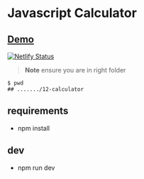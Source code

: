 # Javascript Calculator

## [Demo](https://p5cat-js-calculator.netlify.app/)

[![Netlify Status](https://api.netlify.com/api/v1/badges/4689f2bd-fa42-44b5-844c-644bc7debc40/deploy-status)](https://app.netlify.com/sites/p5cat-js-calculator/deploys)

> **Note**
> ensure you are in right folder

```
$ pwd
## ......./12-calculator
```

## requirements

- npm install

## dev

- npm run dev
